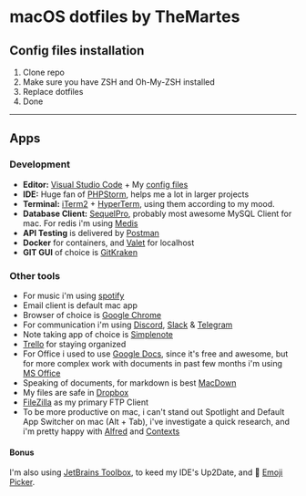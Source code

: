 # macOS dotfiles by TheMartes

## Config files installation
1. Clone repo 
2. Make sure you have ZSH and Oh-My-ZSH installed
3. Replace dotfiles
4. Done
***
## Apps
### Development
+ **Editor:** [Visual Studio Code](https://code.visualstudio.com/) + My [config files](https://gist.github.com/TheMartes/078234c5d5ef728f143ce7d486637684)
+ **IDE:** Huge fan of [PHPStorm](https://www.jetbrains.com/phpstorm/), helps me a lot in larger projects
+ **Terminal:** [iTerm2](https://iterm2.com/) + [HyperTerm](https://hyper.is/), using them according to my mood.
+ **Database Client:** [SequelPro](https://sequelpro.com/), probably most awesome MySQL Client for mac. For redis i'm using [Medis](http://getmedis.com/)
+ **API Testing** is delivered by [Postman](https://www.getpostman.com/)
+ **Docker** for containers, and [Valet](https://laravel.com/docs/5.5/valet) for localhost
+ **GIT GUI** of choice is [GitKraken](https://www.gitkraken.com/)

### Other tools
+ For music i'm using [spotify](https://www.spotify.com/)
+ Email client is default mac app
+ Browser of choice is [Google Chrome](https://www.google.com/chrome/index.html)
+ For communication i'm using [Discord](https://discordapp.com/), [Slack](https://slack.com/) & [Telegram](https://telegram.org/)
+ Note taking app of choice is [Simplenote](https://simplenote.com/)
+ [Trello](https://trello.com/) for staying organized
+ For Office i used to use [Google Docs](docs.google.com), since it's free and awesome, but for more complex work with documents in past few months i'm using [MS Office](https://products.office.com/)
+ Speaking of documents, for markdown is best [MacDown](http://macdown.uranusjr.com/)
+ My files are safe in [Dropbox](https://www.dropbox.com/)
+ [FileZilla](https://filezilla-project.org/) as my primary FTP Client
+ To be more productive on mac, i can't stand out Spotlight and Default App Switcher on mac (Alt + Tab), i've investigate a quick research, and i'm pretty happy with [Alfred](https://www.alfredapp.com/) and [Contexts](https://contexts.co/)

#### Bonus
I'm also using [JetBrains Toolbox](https://www.jetbrains.com/toolbox/), to keed my IDE's Up2Date, and 🚀 [Emoji Picker](http://matthewpalmer.net/rocket/). 


